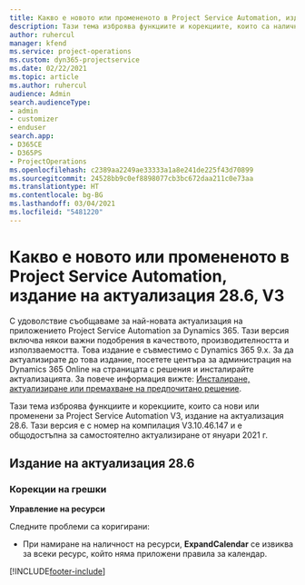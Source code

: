 ```yaml
---
title: Какво е новото или промененото в Project Service Automation, издание на актуализация 28.6, актуална корекция, V3
description: Тази тема изброява функциите и корекциите, които са налични за актуализацията на Project Service Automation, издание 28.6, актуална корекция, V3.
author: ruhercul
manager: kfend
ms.service: project-operations
ms.custom: dyn365-projectservice
ms.date: 02/22/2021
ms.topic: article
ms.author: ruhercul
audience: Admin
search.audienceType:
- admin
- customizer
- enduser
search.app:
- D365CE
- D365PS
- ProjectOperations
ms.openlocfilehash: c2389aa2249ae33333a1a8e241de225f43d70899
ms.sourcegitcommit: 24528bb9c0ef8898077cb3bc672daa211c0e73aa
ms.translationtype: HT
ms.contentlocale: bg-BG
ms.lasthandoff: 03/04/2021
ms.locfileid: "5481220"
---
```

# <a name="whats-new-or-changed-in-project-service-automation-update-release-286-v3"></a>Какво е новото или промененото в Project Service Automation, издание на актуализация 28.6, V3

С удоволствие съобщаваме за най-новата актуализация на приложението Project Service Automation за Dynamics 365. Тази версия включва някои важни подобрения в качеството, производителността и използваемостта. Това издание е съвместимо с Dynamics 365 9.x. За да актуализирате до това издание, посетете центъра за администрация на Dynamics 365 Online на страницата с решения и инсталирайте актуализацията. За повече информация вижте: [Инсталиране, актуализиране или премахване на предпочитано решение](https://docs.microsoft.com/power-platform/admin/install-remove-preferred-solution).

Тази тема изброява функциите и корекциите, които са нови или променени за Project Service Automation V3, издание на актуализация 28.6. Тази версия е с номер на компилация V3.10.46.147 и е общодостъпна за самостоятелно актуализиране от януари 2021 г.

## <a name="update-release-286"></a>Издание на актуализация 28.6

### <a name="bug-fixes"></a>Корекции на грешки


**Управление на ресурси**

Следните проблеми са коригирани:

- При намиране на наличност на ресурси, **ExpandCalendar** се извиква за всеки ресурс, който няма приложени правила за календар.


[!INCLUDE[footer-include](../includes/footer-banner.md)]
